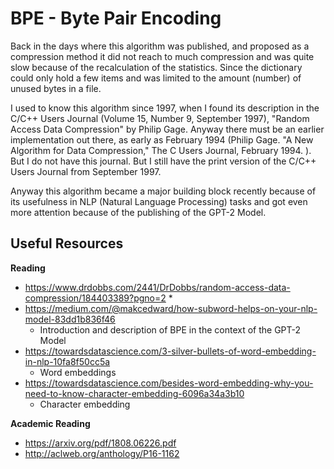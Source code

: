 # BPE - Byte Pair Encoding

Back in the days where this algorithm was published, and proposed as a compression method it did not reach to much compression and 
was quite slow because of the recalculation of the statistics. Since the dictionary could only hold a few items and was limited to 
the amount (number) of unused bytes in a file.

I used to know this algorithm since 1997, when I found its description in the C/C++ Users Journal (Volume 15, Number 9, September 1997), 
"Random Access Data Compression" by Philip Gage. Anyway there must be an earlier implementation out there, as early as February 1994 
(Philip Gage. "A New Algorithm for Data Compression," The C Users Journal, February 1994. ). But I do not have this journal. But I
still have the print version of the C/C++ Users Journal from September 1997.

Anyway this algorithm became a major building block recently because of its usefulness in NLP (Natural Language Processing) tasks 
and got even more attention because of the publishing of the GPT-2 Model.

## Useful Resources

__Reading__
* https://www.drdobbs.com/2441/DrDobbs/random-access-data-compression/184403389?pgno=2
  * 
* https://medium.com/@makcedward/how-subword-helps-on-your-nlp-model-83dd1b836f46
  * Introduction and description of BPE in the context of the GPT-2 Model
* https://towardsdatascience.com/3-silver-bullets-of-word-embedding-in-nlp-10fa8f50cc5a
  * Word embeddings
* https://towardsdatascience.com/besides-word-embedding-why-you-need-to-know-character-embedding-6096a34a3b10
  * Character embedding
  
  
__Academic Reading__
* https://arxiv.org/pdf/1808.06226.pdf
* http://aclweb.org/anthology/P16-1162
